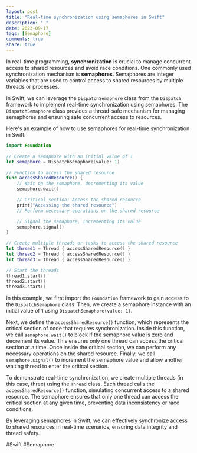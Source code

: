 ```yaml
---
layout: post
title: "Real-time synchronization using semaphores in Swift"
description: " "
date: 2023-09-17
tags: [Semaphore]
comments: true
share: true
---
```


In real-time programming, **synchronization** is crucial to manage concurrent access to shared resources and avoid race conditions. One commonly used synchronization mechanism is **semaphores**. Semaphores are integer variables that are used to control access to shared resources by multiple threads or processes.

In Swift, we can leverage the `DispatchSemaphore` class from the `Dispatch` framework to implement real-time synchronization using semaphores. The `DispatchSemaphore` class provides a thread-safe mechanism for managing semaphores and ensuring safe concurrent access to resources.

Here's an example of how to use semaphores for real-time synchronization in Swift:

```swift
import Foundation

// Create a semaphore with an initial value of 1
let semaphore = DispatchSemaphore(value: 1)

// Function to access the shared resource
func accessSharedResource() {
    // Wait on the semaphore, decrementing its value
    semaphore.wait()

    // Critical section: Access the shared resource
    print("Accessing the shared resource")
    // Perform necessary operations on the shared resource

    // Signal the semaphore, incrementing its value
    semaphore.signal()
}

// Create multiple threads or tasks to access the shared resource
let thread1 = Thread { accessSharedResource() }
let thread2 = Thread { accessSharedResource() }
let thread3 = Thread { accessSharedResource() }

// Start the threads
thread1.start()
thread2.start()
thread3.start()
```

In this example, we first import the `Foundation` framework to gain access to the `DispatchSemaphore` class. Then, we create a semaphore instance with an initial value of 1 using `DispatchSemaphore(value: 1)`.

Next, we define the `accessSharedResource()` function, which represents the critical section of code that requires synchronization. Inside this function, we call `semaphore.wait()` to block if the semaphore value is zero and decrement its value. This ensures only one thread can access the critical section at a time. Once inside the critical section, we can perform any necessary operations on the shared resource. Finally, we call `semaphore.signal()` to increment the semaphore value and allow another waiting thread to enter the critical section.

To demonstrate real-time synchronization, we create multiple threads (in this case, three) using the `Thread` class. Each thread calls the `accessSharedResource()` function, simulating concurrent access to a shared resource. The semaphore ensures that only one thread can access the critical section at any given time, preventing data inconsistency or race conditions.

By leveraging semaphores in Swift, we can effectively synchronize access to shared resources in real-time scenarios, ensuring data integrity and thread safety.

#Swift #Semaphore